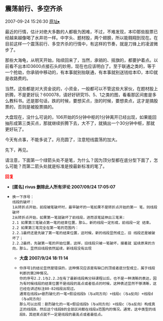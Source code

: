 ## 震荡前行、多空齐杀
2007-09-24 15:26:30
[原址▸](http://www.fxgan.com/chan_time/2007_07_12/711.htm)



 最近的行情，估计对绝大多数的人都极为困难，不过，不难发现，本ID那些股票已经越来越像喝了水井坊一样。中字头、题材股，两个翅膀，所以能翱翔到现在。在目前这样一个震荡前行、多空齐杀的行情中，有这样的节奏，就是刀锋上的凌波微步了。


 


 那些大海龟，从明天开始，陆续回来了，当然，承销的、摇旗的，都要护着点。以前看不出本ID3600点接石头的妙用，现在也应该明白了。至于联通之类的，等于一个抢劫，你承销中移动的，有本事就别抬联通，有本事就别送钱给本ID，本ID就是收路费的。


 


 当然，这些都是对大资金说的，小资金，一般都可以不管这些大家伙，在题材股上折腾，不是更好玩？600078，请好好研究15、5、1之类的图，看看那区间套是多么教科书。还是那句话，跌的时候，要想买点，涨的时候，要想卖点，这才是搞股票的，否则是被股票搞的。


 


 大盘现在，没什么可说的，106开始的5分钟中枢的1分钟离开已经出现，如果能回抽形成第三类买点，那就继续折腾下去，大不了，就搞出一个30分钟中枢，那就更好玩了。


 


 今天有点事，不能多说了。月亮圆了，注意短线震荡的加大。


 


 先下，再见。


 


 请注意，下面第一个绿箭头处不是笔，为什么？因为顶分型都在底分型下面了，怎么可能？而第二箭头处就是标准是按最新标准的笔了。


 


 





<font color='red'>**回复**</font>


- **[匿名] rivus 删除此人所有评论  2007/09/24 17:05:07**
- ```
  换一下序号：
  线段的破坏：
  1从转折点开始，前段被笔破坏时，最早破坏的一笔如果不是转折点开始的第一 笔，则线段破坏
  2从转折点开始，如果第一笔就破坏了前线段，进而该笔延伸出三笔来:
  2.1 如果第三笔破点第一笔的结束位置，那么，新的线段一定形成，前线段一定 结束。
  2.2 如果第三笔完全在第一笔的范围内：
  2.2.1最终还是先破了第一笔的结束位置，这时候，新的线段显然成立，旧 线段还是被破坏了；
  2.2.2最终，先破第一笔的开始位置，这样，旧线段只被一笔破坏，接着就 延续原来的方向，那么，显然旧线段依然延续，新线段没有出现
  ```
   - **大盘 2007/9/24 18:11:14**
   - ```
     你序号1的结论显然是错误的，这种情况应该是有缺口的顶或者底分型成立，属于线段判断的第2种情况。
     你的序号2.2.1与2.2.2在有了最新线段再分辩课程以后，也不是一种清晰的表达，因为有时候线段的结束位置不是线段的高点或者低点的时候，这种表述显然不够清晰，这已经在讲述标注80-82线段出现过。
     通常在线段a+剧烈破化的一笔+假设线段b（与a同方向）+线段c（与a反向）+线段d（与a同方向）
     那么可以出现：剧烈破化的一笔+假设线段b（与a同方向）+线段c（与a反向）构成真正的线段B，然后这个线段B的全部区间都在线段a范围内的情况。通常，这中类型的线段B，其结束点就不一定是线段的最高点或者最低点。
     ```
